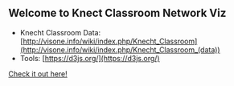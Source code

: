 
## Welcome to Knect Classroom Network Viz

* Knecht Classroom Data: [http://visone.info/wiki/index.php/Knecht_Classroom](http://visone.info/wiki/index.php/Knecht_Classroom_(data))
* Tools: [https://d3js.org/](https://d3js.org/)

[Check it out here!](knect.html)
